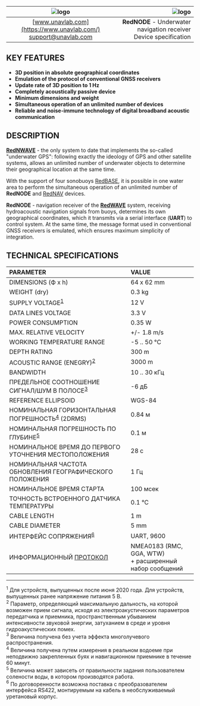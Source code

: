 | ![logo](https://ucnl.github.io/documentation/sm_logo.png) | ![logo](https://ucnl.github.io/documentation/def_modem_black.png) |
| :---: | ---: |
| [www.unavlab.com](https://www.unavlab.com/) <br/> [support@unavlab.com](mailto:support@unavlab.com) | **RedNODE** - Underwater navigation receiver <br/> Device specification |

## KEY FEATURES

* **3D position in absolute geographical coordinates**
* **Emulation of the protocol of conventional GNSS receivers**
* **Update rate of 3D position to 1 Hz**
* **Completely acoustically passive device**
* **Minimum dimensions and weight**
* **Simultaneous operation of an unlimited number of devices**
* **Reliable and noise-immune technology of digital broadband acoustic communication**

## DESCRIPTION

**[RedNWAVE](RedWAVE_DataBrief_ru.md)** - the only system to date that implements the so-called "underwater GPS": following exactly
the ideology of GPS and other satellite systems, allows an unlimited number of underwater objects to determine their geographical 
location at the same time.
 
With the support of four sonobuoys [RedBASE](RedBASE_Specification_en.md), it is possible in one water area
to perform the simultaneous operation of an unlimited number of **RedNODE** and [RedNAV](RedNAV_Specification_en.md) devices.

**RedNODE** - navigation receiver of the **[RedWAVE](RedWAVE_DataBrief_en.md)** system, receiving hydroacoustic
navigation signals from buoys, determines its own geographical coordinates, which it transmits via a serial interface (**UART**)
to control system. At the same time, the message format used in conventional GNSS receivers is emulated, which ensures maximum 
simplicity of integration.

<div style="page-break-after: always;"></div>

## TECHNICAL SPECIFICATIONS

| PARAMETER | VALUE |
| :--- | :--- |
| DIMENSIONS (Ф х h) | 64 x 62 mm |
| WEIGHT (dry) | 0.3 kg |
| SUPPLY VOLTAGE<sup>[1](#footnote1)</sup> | 12 V |
| DATA LINES VOLTAGE | 3.3 V |
| POWER CONSUMPTION | 0.35 W |
| MAX. RELATIVE VELOCITY | +/- 1.8 m/s  |
| WORKING TEMPERATURE RANGE | -5 .. 50 °С |
| DEPTH RATING | 300 m |
| ACOUSTIC RANGE (ENEGRY)<sup>[2](#footnote2)</sup> | 3000 m |
| BANDWIDTH | 10 .. 30 кГц |
| ПРЕДЕЛЬНОЕ СООТНОШЕНИЕ СИГНАЛ/ШУМ В ПОЛОСЕ<sup>[3](#footnote3)</sup> | -6 дБ |
| REFERENCE ELLIPSOID | WGS-84 |
| НОМИНАЛЬНАЯ ГОРИЗОНТАЛЬНАЯ ПОГРЕШНОСТЬ<sup>[4](#footnote4)</sup> (2DRMS) | 0.84 м |
| НОМИНАЛЬНАЯ ПОГРЕШНОСТЬ ПО ГЛУБИНЕ<sup>[5](#footnote5)</sup>  | 0.1 м |
| НОМИНАЛЬНОЕ ВРЕМЯ ДО ПЕРВОГО УТОЧНЕНИЯ МЕСТОПОЛОЖЕНИЯ | 28 c |
| НОМИНАЛЬНАЯ ЧАСТОТА ОБНОВЛЕНИЯ ГЕОГРАФИЧЕСКОГО ПОЛОЖЕНИЯ | 1 Гц |
| НОМИНАЛЬНОЕ ВРЕМЯ СТАРТА | 100 мсек |
| ТОЧНОСТЬ ВСТРОЕННОГО ДАТЧИКА ТЕМПЕРАТУРЫ | 0.1 °C |
| CABLE LENGTH | 1 m |
| CABLE DIAMETER | 5 mm |
| ИНТЕРФЕЙС СОПРЯЖЕНИЯ<sup>[6](#footnote6)</sup> | UART, 9600  |
| ИНФОРМАЦИОННЫЙ [ПРОТОКОЛ](RedWAVE_Protocol_Specification_ru.md) | NMEA0183 (RMC, GGA, WTW) <br/> + расширенный набор сообщений |

________________
<a name="footnote1"><sup>1</sup></a> Для устройств, выпущенных после июня 2020 года. Для устройств, выпущенных ранее напряжение питания 5 В.    
<a name="footnote2"><sup>2</sup></a> Параметр, определяющий максимальную дальность, на которой возможен прием сигнала, исходя из 
электроакустических параметров передатчика и приемника, пространственным убыванием интенсивности звуковой энергии, затуханием в среде 
и уровня гидроакустических помех.  
<a name="footnote3"><sup>3</sup></a> Величина получена без учета эффекта многолучевого распространения.  
<a name="footnote4"><sup>4</sup></a> Величина получена путем измерения в реальном водоеме при неподвижно закрепленных буях и навигационном
приемнике в течение 60 минут.  
<a name="footnote5"><sup>5</sup></a> Величина может зависеть от правильности задания пользователем солености воды, в котором производятся
работа.  
<a name="footnote6"><sup>6</sup></a> По договоренности возможна поставка с преобразователем интерфейса RS422, монтируемым на кабель в необслуживаемый уретановый корпус. 
